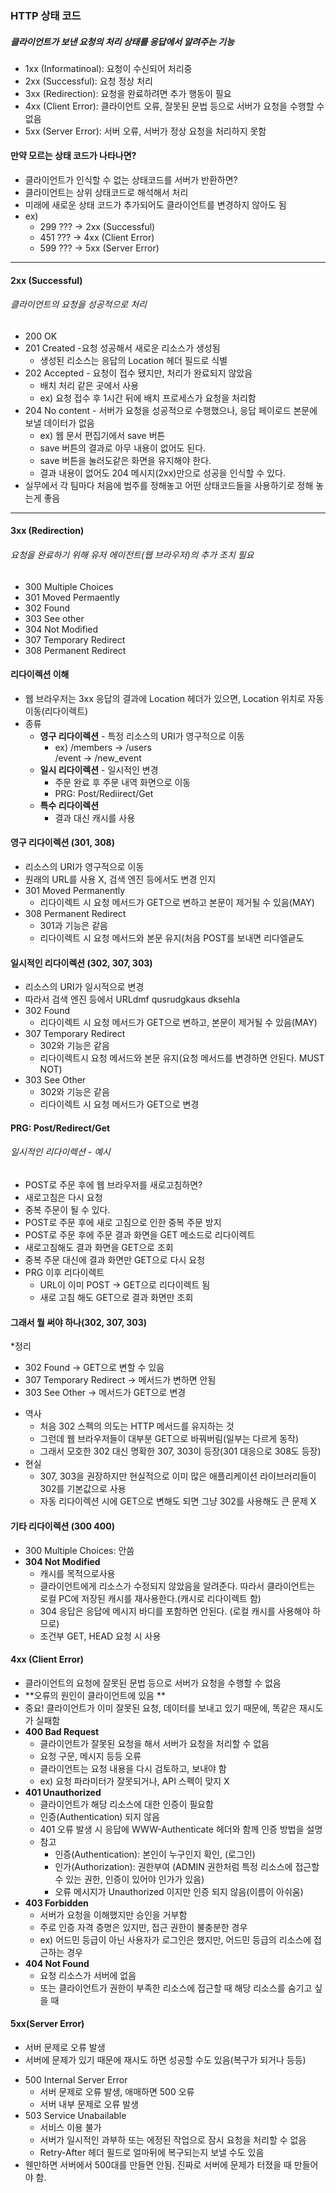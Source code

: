 ### HTTP 상태 코드
##### 클라이언트가 보낸 요청의 처리 상태를 응답에서 알려주는 기능
* 1xx (Informatinoal): 요청이 수신되어 처리중
* 2xx (Successful): 요청 정상 처리
* 3xx (Redirection): 요청을 완료하려면 추가 행동이 필요
* 4xx (Client Error): 클라이언트 오류, 잘못된 문법 등으로 서버가 요청을 수행할 수 없음
* 5xx (Server Error): 서버 오류, 서버가 정상 요청을 처리하지 못함

#### 만약 모르는 상태 코드가 나타나면?
* 클라이언트가 인식할 수 없는 상태코드를 서버가 반환하면?
* 클라이언트는 상위 상태코드로 해석해서 처리
* 미래에 새로운 상태 코드가 추가되어도 클라이언트를 변경하지 않아도 됨
* ex)
  + 299 ??? -> 2xx (Successful)
  + 451 ??? -> 4xx (Client Error)
  + 599 ??? -> 5xx (Server Error)
<hr />

#### 2xx (Successful)
###### 클라이언트의 요청을 성공적으로 처리
* 200 OK
* 201 Created -요청 성공해서 새로운 리소스가 생성됨
  + 생성된 리소스는 응답의 Location 헤더 필드로 식별 
* 202 Accepted - 요청이 접수 됐지만, 처리가 완료되지 않았음
  + 배치 처리 같은 곳에서 사용
  + ex) 요청 접수 후 1시간 뒤에 배치 프로세스가 요청을 처리함 
* 204 No content - 서버가 요청을 성공적으로 수행했으나, 응답 페이로드 본문에 보낼 데이터가 없음
  + ex) 웹 문서 편집기에서 save 버튼
  +  save 버튼의 결과로 아무 내용이 없어도 된다.
  +  save 버튼을 눌러도같은 화면을 유지해야 한다.
  +  결과 내용이 없어도 204 메시지(2xx)만으로 성공을 인식할 수 있다.
* 실무에서 각 팀마다 처음에 범주를 정해놓고 어떤 상태코드들을 사용하기로 정해 놓는게 좋음
<hr />

#### 3xx (Redirection)
###### 요청을 완료하기 위해 유저 에이전트(웹 브라우저)의 추가 조치 필요
* 300 Multiple Choices
* 301 Moved Permaently
* 302 Found
* 303 See other
* 304 Not Modified
* 307 Temporary Redirect
* 308 Permanent Redirect

#### 리다이렉션 이해
* 웹 브라우저는 3xx 응답의 결과에 Location 헤더가 있으면, Location 위치로 자동 이동(리다이렉트)
* 종류
  + **영구 리다이렉션** - 특정 리소스의 URI가 영구적으로 이동
    + ex) /members -> /users <br /> /event -> /new_event
  + **일시 리다이렉션** - 일시적인 변경
    + 주문 완료 후 주문 내역 화면으로 이동
    + PRG: Post/Rediirect/Get
  + **특수 리다이렉션**
    + 결과 대신 캐시를 사용  

#### 영구 리다이렉션 (301, 308)
* 리소스의 URI가 영구적으로 이동
* 원래의 URL를 사용 X, 검색 엔진 등에서도 변경 인지
* 301 Moved Permanently
  + 리다이렉트 시 요청 메서드가 GET으로 변하고 본문이 제거될 수 있음(MAY)
* 308 Permanent Redirect
  + 301과 기능은 같음
  + 리다이렉트 시 요청 메서드와 본문 유지(처음 POST를 보내면 리다엘긑도   

#### 일시적인 리다이렉션 (302, 307, 303)
* 리소스의 URI가 일시적으로 변경
* 따라서 검색 엔진 등에서 URLdmf qusrudgkaus dksehla
* 302 Found
  + 리다이렉트 시 요청 메서드가 GET으로 변하고, 본문이 제거될 수 있음(MAY)
* 307 Temporary Redirect
  + 302와 기능은 같음
  + 리다이렉트시 요청 메서드와 본문 유지(요청 메서드를 변경하면 안된다. MUST NOT)  
* 303 See Other
  + 302와 기능은 같음
  + 리다이렉트 시 요청 메서드가 GET으로 변경    
       
#### PRG: Post/Redirect/Get
###### 일시적인 리다이렉션 - 예시
* POST로 주문 후에 웹 브라우저를 새로고침하면?
* 새로고침은 다시 요청
* 중복 주문이 될 수 있다.
* POST로 주문 후에 새로 고침으로 인한 중복 주문 방지
* POST로 주문 후에 주문 결과 화면을 GET 메소드로 리다이렉트
* 새로고침해도 결과 화면을 GET으로 조회
* 중복 주문 대신에 결과 화면만 GET으로 다시 요청
* PRG 이후 리다이렉트
  + URL이 이미 POST -> GET으로 리다이렉트 됨
  + 새로 고침 해도 GET으로 결과 화면만 조회 

#### 그래서 뭘 써야 하나(302, 307, 303)
*정리
  + 302 Found -> GET으로 변할 수 있음
  + 307 Temporary Redirect -> 메서드가 변하면 안됨
  + 303 See Other -> 메서드가 GET으로 변경
* 역사
  + 처음 302 스펙의 의도는 HTTP 메서드를 유지하는 것
  + 그런데 웹 브라우저들이 대부분 GET으로 바꿔버림(일부는 다르게 동작)
  + 그래서 모호한 302 대신 명확한 307, 303이 등장(301 대응으로 308도 등장)
* 현실
   + 307, 303을 권장하지만 현실적으로 이미 많은 애플리케이션 라이브러리들이 302를 기본값으로 사용
   + 자동 리다이렉션 시에 GET으로 변해도 되면 그냥 302를 사용해도 큰 문제 X

#### 기타 리다이렉션 (300 400)
* 300 Multiple Choices: 안씀
* **304 Not Modified** 
  + 캐시를 목적으로사용
  + 클라이언트에게 리소스가 수정되지 않았음을 알려준다. 따라서 클라이언트는 로컬 PC에 저장된 캐시를 재사용한다.(캐시로 리다이렉트 함) 
  +  304 응답은 응답에 메시지 바디를 포함하면 안된다. (로컬 캐시를 사용해야 하므로)
  +  조건부 GET, HEAD 요청 시 사용

#### 4xx (Client Error)
* 클라이언트의 요청에 잘못된 문법 등으로 서버가 요청을 수행할 수 없음
* **오류의 원인이 클라이언트에 있음 **
* 중요! 클라이언트가 이미 잘못된 요청, 데이터를 보내고 있기 때문에, 똑같은 재시도가 실패함
* **400 Bad Request**
  + 클라이언트가 잘못된 요청을 해서 서버가 요청을 처리할 수 없음
  + 요청 구문, 메시지 등등 오류
  + 클라이언트는 요청 내용을 다시 검토하고, 보내야 함
  + ex) 요청 파라미터가 잘못되거나, API 스펙이 맞지 X
* **401 Unauthorized**
  + 클라이언트가 해당 리소스에 대한 인증이 필요함
  + 인증(Authentication) 되지 않음
  + 401 오류 발생 시 응답에 WWW-Authenticate 헤더와 함께 인증 방법을 설명
  + 참고
    + 인증(Authentication): 본인이 누구인지 확인, (로그인)
    + 인가(Authorization): 권한부여 (ADMIN 권한처럼 특정 리소스에 접근할 수 있는 권한, 인증이 있어야 인가가 있음)
    + 오류 메시지가 Unauthorized 이지만 인증 되지 않음(이름이 아쉬움) 
* **403 Forbidden**
  + 서버가 요청을 이해했지만 승인을 거부함
  + 주로 인증 자격 증명은 있지만, 접근 권한이 불충분한 경우
  + ex) 어드민 등급이 아닌 사용자가 로그인은 했지만, 어드민 등급의 리소스에 접근하는 경우 
* **404 Not Found**
  + 요청 리소스가 서버에 없음
  + 또는 클라이언트가 권한이 부족한 리소스에 접근할 때 해당 리소스를 숨기고 싶을 때


#### 5xx(Server Error)
  + 서버 문제로 오류 발생
  + 서버에 문제가 있기 때문에 재시도 하면 성공할 수도 있음(복구가 되거나 등등)
* 500 Internal Server Error
  + 서버 문제로 오류 발생, 애매하면 500 오류
  + 서버 내부 문제로 오류 발생 
* 503 Service Unabailable
  + 서비스 이용 불가
  + 서버가 일시적인 과부하 또는 에정된 작업으로 잠시 요청을 처리할 수 없음
  + Retry-After 헤더 필드로 얼마뒤에 복구되는지 보낼 수도 있음
* 웬만하면 서버에서 500대를 만들면 안됨. 진짜로 서버에 문제가 터졌을 때 만들어야 함.
